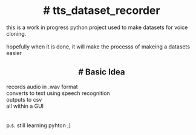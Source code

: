 
<h1 align="center">
# tts_dataset_recorder
</h1>
this is a work in progress python project used to make datasets for voice cloning. <br><br>
hopefully when it is done, it will make the processs of makeing a datasets easier


<h2 align="center">
# Basic Idea
</h2>  
records audio in .wav format <br>
converts to text using speech recognition <br>
outputs to csv<br>
all within a GUI <br>
<br>
<br>
p.s.  still learning pyhton ;)

